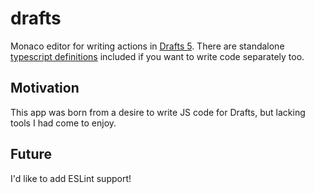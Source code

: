 # drafts

Monaco editor for writing actions in [Drafts 5](https://getdrafts.com/). There are standalone [typescript definitions](https://github.com/xavdid/drafts/blob/master/definitions/drafts.d.ts) included if you want to write code separately too.

## Motivation

This app was born from a desire to write JS code for Drafts, but lacking tools I had come to enjoy.

## Future

I'd like to add ESLint support!
